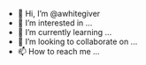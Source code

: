 - 👋 Hi, I’m @awhitegiver
- 👀 I’m interested in ...
- 🌱 I’m currently learning ...
- 💞️ I’m looking to collaborate on ...
- 📫 How to reach me ...

<!---
awhitegiver/awhitegiver is a ✨ special ✨ repository because its `README.md` (this file) appears on your GitHub profile.
You can click the Preview link to take a look at your changes.
--->
